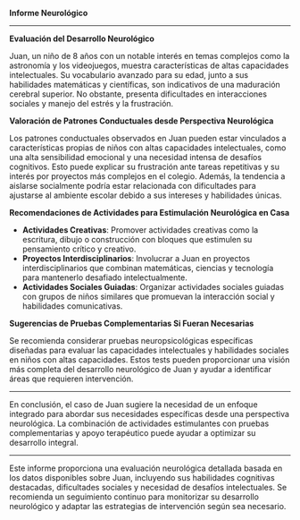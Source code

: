 **Informe Neurológico**

---

**Evaluación del Desarrollo Neurológico**

Juan, un niño de 8 años con un notable interés en temas complejos como la astronomía y los videojuegos, muestra características de altas capacidades intelectuales. Su vocabulario avanzado para su edad, junto a sus habilidades matemáticas y científicas, son indicativos de una maduración cerebral superior. No obstante, presenta dificultades en interacciones sociales y manejo del estrés y la frustración.

**Valoración de Patrones Conductuales desde Perspectiva Neurológica**

Los patrones conductuales observados en Juan pueden estar vinculados a características propias de niños con altas capacidades intelectuales, como una alta sensibilidad emocional y una necesidad intensa de desafíos cognitivos. Esto puede explicar su frustración ante tareas repetitivas y su interés por proyectos más complejos en el colegio. Además, la tendencia a aislarse socialmente podría estar relacionada con dificultades para ajustarse al ambiente escolar debido a sus intereses y habilidades únicas.

**Recomendaciones de Actividades para Estimulación Neurológica en Casa**

- **Actividades Creativas**: Promover actividades creativas como la escritura, dibujo o construcción con bloques que estimulen su pensamiento crítico y creativo.
- **Proyectos Interdisciplinarios**: Involucrar a Juan en proyectos interdisciplinarios que combinan matemáticas, ciencias y tecnología para mantenerlo desafiado intelectualmente.
- **Actividades Sociales Guiadas**: Organizar actividades sociales guiadas con grupos de niños similares que promuevan la interacción social y habilidades comunicativas.

**Sugerencias de Pruebas Complementarias Si Fueran Necesarias**

Se recomienda considerar pruebas neuropsicológicas específicas diseñadas para evaluar las capacidades intelectuales y habilidades sociales en niños con altas capacidades. Estos tests pueden proporcionar una visión más completa del desarrollo neurológico de Juan y ayudar a identificar áreas que requieren intervención.

---

En conclusión, el caso de Juan sugiere la necesidad de un enfoque integrado para abordar sus necesidades específicas desde una perspectiva neurológica. La combinación de actividades estimulantes con pruebas complementarias y apoyo terapéutico puede ayudar a optimizar su desarrollo integral.

---

Este informe proporciona una evaluación neurológica detallada basada en los datos disponibles sobre Juan, incluyendo sus habilidades cognitivas destacadas, dificultades sociales y necesidad de desafíos intelectuales. Se recomienda un seguimiento continuo para monitorizar su desarrollo neurológico y adaptar las estrategias de intervención según sea necesario.
